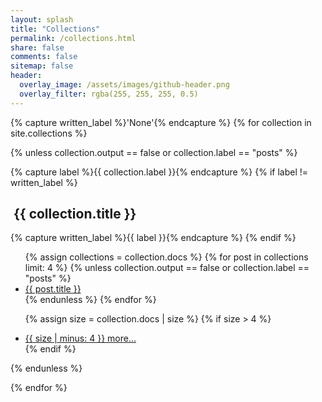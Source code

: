 ```yaml
---
layout: splash
title: "Collections"
permalink: /collections.html
share: false
comments: false
sitemap: false
header:
  overlay_image: /assets/images/github-header.png
  overlay_filter: rgba(255, 255, 255, 0.5)
---
```


{% capture written_label %}'None'{% endcapture %}
{% for collection in site.collections %}

  {% unless collection.output == false or collection.label == "posts" %}
  <div class="collect-box">
    {% capture label %}{{ collection.label }}{% endcapture %}
    {% if label != written_label %}
      <h2 id="{{ label | slugify }}" class="archive__subtitle"><i class="fas fa-folder-open"></i>&nbsp;{{ collection.title }}</h2>
      {% capture written_label %}{{ label }}{% endcapture %}
    {% endif %}
  <ul class="collect-list fa-ul">
  {% assign collections = collection.docs %}
  {% for post in collections limit: 4 %}
    {% unless collection.output == false or collection.label == "posts" %}
	  <li><span class="fa-li"><i class="fas fa-file-alt"></i></span><a href="{{ post.url }}">{{ post.title }}</a></li>
    {% endunless %}
  {% endfor %}

  {% assign size = collection.docs | size %}
  {% if size > 4 %}
    <li><span class="fa-li"><i class="fas fa-folder-open"></i></span><a href="{{ site.baseurl }}/{{ label }}/index.html">{{ size | minus: 4 }} more...</a></li>
  {% endif %}
  </ul>
  </div>
  {% endunless %}


{% endfor %}
